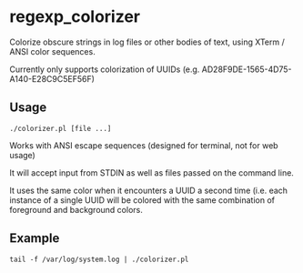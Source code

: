 regexp_colorizer
================

Colorize obscure strings in log files or other bodies of text, using XTerm / ANSI color sequences.

Currently only supports colorization of UUIDs (e.g. AD28F9DE-1565-4D75-A140-E28C9C5EF56F)

## Usage

```
./colorizer.pl [file ...]
```

Works with ANSI escape sequences (designed for terminal, not for web usage)

It will accept input from STDIN as well as files passed on the command line.

It uses the same color when it encounters a UUID a second time (i.e. each instance of a single UUID will be colored 
with the same combination of foreground and background colors.

## Example

```
tail -f /var/log/system.log | ./colorizer.pl
```
